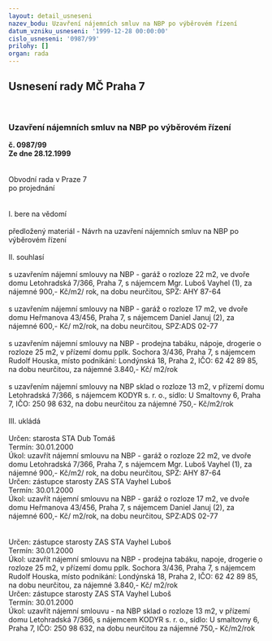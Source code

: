 ```yaml
---
layout: detail_usneseni
nazev_bodu: Uzavření nájemních smluv na NBP po výběrovém řízení
datum_vzniku_usneseni: '1999-12-28 00:00:00'
cislo_usneseni: '0987/99'
prilohy: []
organ: rada
---
```

<div id="ucUsn_pList" class="usn">
	<span><h2>Usnesení rady MČ Praha 7 </h2>
<br></span><div class="standBody">
<span><h3>Uzavření nájemních smluv na NBP po výběrovém řízení</h3></span><div class="center">
		<strong>č. 0987/99</strong><br>
	</div>
<div class="center">
		<strong>Ze dne 28.12.1999</strong><br><br>
	</div>
<br>Obvodní rada v Praze 7<br>po projednání<br><br><br>I.	bere na vědomí<br><br> předložený materiál - Návrh na uzavření nájemních smluv na NBP po výběrovém řízení<br><br>II.	souhlasí <br><br>s uzavřením nájemní smlouvy na NBP - garáž o rozloze 22 m2, ve dvoře domu Letohradská 7/366, Praha 7, s nájemcem Mgr. Luboš Vayhel (1), za nájemné 900,- Kč/m2/ rok, na dobu neurčitou, SPZ: AHY 87-64<br><br>s uzavřením nájemní smlouvy na NBP - garáž o rozloze 17 m2, ve dvoře domu Heřmanova 43/456, Praha 7, s nájemcem Daniel Januj (2), za nájemné 600,- Kč/ m2/rok, na dobu neurčitou, SPZ:ADS 02-77<br><br>s uzavřením nájemní smlouvy na NBP - prodejna tabáku, nápoje, drogerie o rozloze 25 m2, v přízemí domu pplk. Sochora 3/436, Praha 7, s nájemcem Rudolf Houska, místo podnikání: Londýnská 18, Praha 2, IČO: 62 42 89 85, na dobu neurčitou, za nájemné 3.840,- Kč/ m2/rok    <br><br>s uzavřením nájemní smlouvy na NBP sklad o rozloze 13 m2, v přízemí domu  Letohradská 7/366,  s nájemcem KODYR s. r. o., sídlo: U Smaltovny 6, Praha 7, IČO: 250 98 632, na dobu neurčitou za nájemné 750,- Kč/m2/rok<br><br>III.	ukládá <br><br> Určen:	starosta	STA Dub Tomáš<br>Termín: 30.01.2000<br>Úkol:	uzavřít nájemní smlouvu na NBP - garáž o rozloze 22 m2, ve dvoře domu Letohradská 7/366, Praha 7, s nájemcem Mgr. Luboš Vayhel (1), za nájemné 900,- Kč/m2/ rok, na dobu neurčitou, SPZ: AHY 87-64<br>  Určen:	zástupce starosty	ZAS STA Vayhel Luboš<br>Termín: 30.01.2000<br>Úkol:	uzavřít nájemní smlouvu  na NBP - garáž o rozloze 17 m2, ve dvoře domu Heřmanova 43/456, Praha 7, s nájemcem Daniel Januj (2), za nájemné 600,- Kč/ m2/rok, na dobu neurčitou, SPZ:ADS 02-77<br> <br><br> Určen:	zástupce starosty	ZAS STA Vayhel Luboš<br>Termín: 30.01.2000<br>Úkol:	uzavřít nájemní smlouvu na NBP - prodejna tabáku, napoje, drogerie o rozloze 25 m2, v přízemí domu pplk. Sochora 3/436, Praha 7, s nájemcem Rudolf Houska, místo podnikání: Londýnská 18, Praha 2, IČO: 62 42 89 85, na dobu neurčitou, za nájemné 3.840,- Kč/ m2/rok    <br>  Určen:	zástupce starosty	ZAS STA Vayhel Luboš<br>Termín: 30.01.2000<br>Úkol:	uzavřít nájemní smlouvu - na NBP sklad o rozloze 13 m2, v přízemí domu  Letohradská 7/366,  s nájemcem KODYR s. r. o., sídlo: U smaltovny 6, Praha 7, IČO: 250 98 632, na dobu neurčitou za nájemné 750,- Kč/m2/rok<br>
</div>
</div>